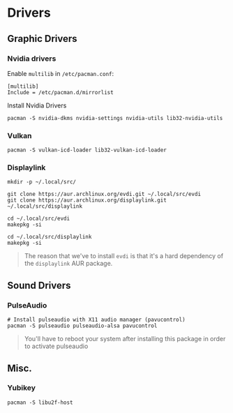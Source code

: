 # Drivers

## Graphic Drivers
### Nvidia drivers
Enable `multilib` in `/etc/pacman.conf`:
```
[multilib]
Include = /etc/pacman.d/mirrorlist
```

Install Nvidia Drivers
```
pacman -S nvidia-dkms nvidia-settings nvidia-utils lib32-nvidia-utils
```

### Vulkan
```
pacman -S vulkan-icd-loader lib32-vulkan-icd-loader
```

### Displaylink
```
mkdir -p ~/.local/src/

git clone https://aur.archlinux.org/evdi.git ~/.local/src/evdi
git clone https://aur.archlinux.org/displaylink.git ~/.local/src/displaylink

cd ~/.local/src/evdi
makepkg -si

cd ~/.local/src/displaylink
makepkg -si
```
> The reason that we've to install `evdi` is that it's a hard dependency of the `displaylink` AUR package.

## Sound Drivers
### PulseAudio
```
# Install pulseaudio with X11 audio manager (pavucontrol)
pacman -S pulseaudio pulseaudio-alsa pavucontrol
```
> You'll have to reboot your system after installing this package in order to activate pulseaudio

## Misc.

### Yubikey
```
pacman -S libu2f-host
```
